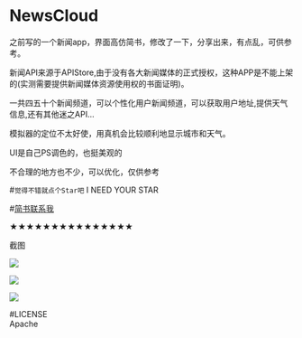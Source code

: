 # NewsCloud
之前写的一个新闻app，界面高仿简书，修改了一下，分享出来，有点乱，可供参考。

新闻API来源于APIStore,由于没有各大新闻媒体的正式授权，这种APP是不能上架的(实测需要提供新闻媒体资源使用权的书面证明)。

一共四五十个新闻频道，可以个性化用户新闻频道，可以获取用户地址,提供天气信息,还有其他迷之API...<br>

模拟器的定位不太好使，用真机会比较顺利地显示城市和天气。

UI是自己PS调色的，也挺美观的<br>

不合理的地方也不少，可以优化，仅供参考<br>

#`觉得不错就点个Star吧` I NEED YOUR STAR <br>

#[简书联系我](http://www.jianshu.com/users/75cbe5be8afb/latest_articles "CONTACT ME")<br>

★★★★★★★★★★★★★★★<br>

截图<br>

![](https://github.com/JimmyStudio/NewsCloud/blob/master/pic/IMG_2322.PNG)<br>

![](https://github.com/JimmyStudio/NewsCloud/blob/master/pic/IMG_2323.PNG)<br>

![](https://github.com/JimmyStudio/NewsCloud/blob/master/pic/IMG_2324.PNG)<br>

#LICENSE<br>
Apache
